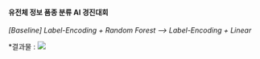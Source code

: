 #### 유전체 정보 품종 분류 AI 경진대회

*[Baseline] Label-Encoding + Random Forest  --> Label-Encoding + Linear*

*결과물 : <img src = "https://user-images.githubusercontent.com/111858761/217402719-cf6bb173-13f4-4a2e-aacf-1ec2750b30cc.png">
